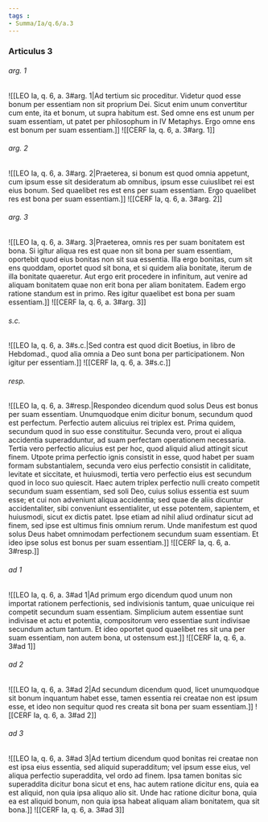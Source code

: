 ```yaml
---
tags : 
- Summa/Ia/q.6/a.3
---
```


### Articulus 3

###### arg. 1
![[LEO Ia, q. 6, a. 3#arg. 1|Ad tertium sic proceditur. Videtur quod esse bonum per essentiam non sit proprium Dei. Sicut enim unum convertitur cum ente, ita et bonum, ut supra habitum est. Sed omne ens est unum per suam essentiam, ut patet per philosophum in IV Metaphys. Ergo omne ens est bonum per suam essentiam.]]
![[CERF Ia, q. 6, a. 3#arg. 1]]

###### arg. 2
![[LEO Ia, q. 6, a. 3#arg. 2|Praeterea, si bonum est quod omnia appetunt, cum ipsum esse sit desideratum ab omnibus, ipsum esse cuiuslibet rei est eius bonum. Sed quaelibet res est ens per suam essentiam. Ergo quaelibet res est bona per suam essentiam.]]
![[CERF Ia, q. 6, a. 3#arg. 2]]

###### arg. 3
![[LEO Ia, q. 6, a. 3#arg. 3|Praeterea, omnis res per suam bonitatem est bona. Si igitur aliqua res est quae non sit bona per suam essentiam, oportebit quod eius bonitas non sit sua essentia. Illa ergo bonitas, cum sit ens quoddam, oportet quod sit bona, et si quidem alia bonitate, iterum de illa bonitate quaeretur. Aut ergo erit procedere in infinitum, aut venire ad aliquam bonitatem quae non erit bona per aliam bonitatem. Eadem ergo ratione standum est in primo. Res igitur quaelibet est bona per suam essentiam.]]
![[CERF Ia, q. 6, a. 3#arg. 3]]

###### s.c.
![[LEO Ia, q. 6, a. 3#s.c.|Sed contra est quod dicit Boetius, in libro de Hebdomad., quod alia omnia a Deo sunt bona per participationem. Non igitur per essentiam.]]
![[CERF Ia, q. 6, a. 3#s.c.]]

###### resp.
![[LEO Ia, q. 6, a. 3#resp.|Respondeo dicendum quod solus Deus est bonus per suam essentiam. Unumquodque enim dicitur bonum, secundum quod est perfectum. Perfectio autem alicuius rei triplex est. Prima quidem, secundum quod in suo esse constituitur. Secunda vero, prout ei aliqua accidentia superadduntur, ad suam perfectam operationem necessaria. Tertia vero perfectio alicuius est per hoc, quod aliquid aliud attingit sicut finem. Utpote prima perfectio ignis consistit in esse, quod habet per suam formam substantialem, secunda vero eius perfectio consistit in caliditate, levitate et siccitate, et huiusmodi, tertia vero perfectio eius est secundum quod in loco suo quiescit. Haec autem triplex perfectio nulli creato competit secundum suam essentiam, sed soli Deo, cuius solius essentia est suum esse; et cui non adveniunt aliqua accidentia; sed quae de aliis dicuntur accidentaliter, sibi conveniunt essentialiter, ut esse potentem, sapientem, et huiusmodi, sicut ex dictis patet. Ipse etiam ad nihil aliud ordinatur sicut ad finem, sed ipse est ultimus finis omnium rerum. Unde manifestum est quod solus Deus habet omnimodam perfectionem secundum suam essentiam. Et ideo ipse solus est bonus per suam essentiam.]]
![[CERF Ia, q. 6, a. 3#resp.]]

###### ad 1
![[LEO Ia, q. 6, a. 3#ad 1|Ad primum ergo dicendum quod unum non importat rationem perfectionis, sed indivisionis tantum, quae unicuique rei competit secundum suam essentiam. Simplicium autem essentiae sunt indivisae et actu et potentia, compositorum vero essentiae sunt indivisae secundum actum tantum. Et ideo oportet quod quaelibet res sit una per suam essentiam, non autem bona, ut ostensum est.]]
![[CERF Ia, q. 6, a. 3#ad 1]]

###### ad 2
![[LEO Ia, q. 6, a. 3#ad 2|Ad secundum dicendum quod, licet unumquodque sit bonum inquantum habet esse, tamen essentia rei creatae non est ipsum esse, et ideo non sequitur quod res creata sit bona per suam essentiam.]]
![[CERF Ia, q. 6, a. 3#ad 2]]

###### ad 3
![[LEO Ia, q. 6, a. 3#ad 3|Ad tertium dicendum quod bonitas rei creatae non est ipsa eius essentia, sed aliquid superadditum; vel ipsum esse eius, vel aliqua perfectio superaddita, vel ordo ad finem. Ipsa tamen bonitas sic superaddita dicitur bona sicut et ens, hac autem ratione dicitur ens, quia ea est aliquid, non quia ipsa aliquo alio sit. Unde hac ratione dicitur bona, quia ea est aliquid bonum, non quia ipsa habeat aliquam aliam bonitatem, qua sit bona.]]
![[CERF Ia, q. 6, a. 3#ad 3]]

